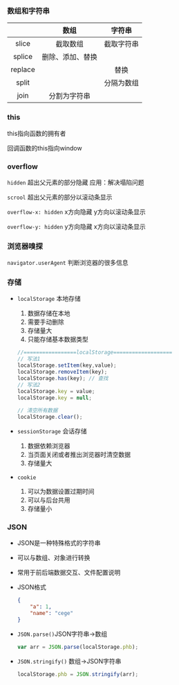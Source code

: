 

### 数组和字符串


|         |       数组       |   字符串   |
| :-----: | :--------------: | :--------: |
|  slice  |     截取数组     | 截取字符串 |
| splice  | 删除、添加、替换 |            |
| replace |                  |    替换    |
|  split  |                  | 分隔为数组 |
|  join   |   分割为字符串   |            |

### this

this指向函数的拥有者

回调函数的this指向window

### overflow

`hidden` 超出父元素的部分隐藏 应用：解决塌陷问题

`scrool` 超出父元素的部分以滚动条显示

`overflow-x: hidden` x方向隐藏 y方向以滚动条显示

`overflow-y: hidden` y方向隐藏 x方向以滚动条显示

### 浏览器嗅探

`navigator.userAgent` 判断浏览器的很多信息

### 存储

* `localStorage` 本地存储
  1. 数据存储在本地
  2. 需要手动删除
  3. 存储量大
  4. 只能存储基本数据类型
  
  ```js
  //=================localStorage===================
  // 写法1
  localStorage.setItem(key,value);
  localStorage.removeItem(key);
  localStorage.has(key); // 查找
  // 写法2
  localStorage.key = value;
  localStorage.key = null;
      
  // 清空所有数据
  localStorage.clear();
  ```
  
* `sessionStorage` 会话存储
  1. 数据依赖浏览器
  2. 当页面关闭或者推出浏览器时清空数据
  3. 存储量大
  
* `cookie` 
  1. 可以为数据设置过期时间
  2. 可以与后台共用
  3. 存储量小

### JSON

* JSON是一种特殊格式的字符串

* 可以与数组、对象进行转换

* 常用于前后端数据交互、文件配置说明

* JSON格式

  ```json
  {
      "a": 1,
      "name": "cege"
  }
  ```

* `JSON.parse()`JSON字符串->数组

  ```js
  var arr = JSON.parse(localStorage.phb);
  ```

* `JSON.stringify()` 数组->JSON字符串

  ```js
  localStorage.phb = JSON.stringify(arr);
  ```

  

















